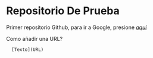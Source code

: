 # Repositorio De Prueba
Primer repositorio Github, para ir a Google, presione [*aquí*](https://www.google.com)

Como añadir una URL?
```
  [Texto](URL)
```

 
